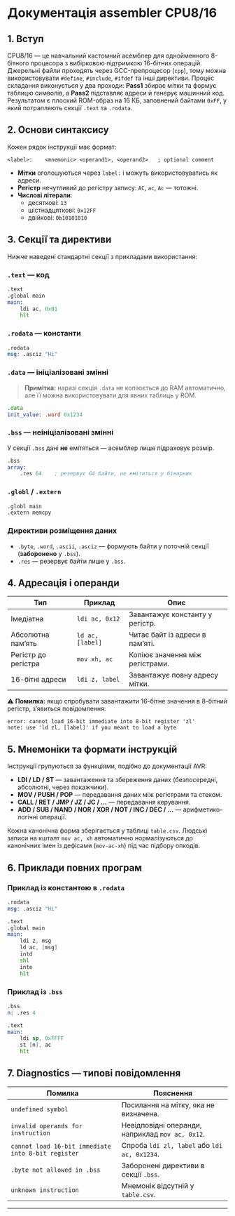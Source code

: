 # Документація assembler CPU8/16

## 1. Вступ
CPU8/16 — це навчальний кастомний асемблер для однойменного 8-бітного процесора з вибірковою підтримкою 16-бітних операцій. Джерельні файли проходять через GCC-препроцесор (`cpp`), тому можна використовувати `#define`, `#include`, `#ifdef` та інші директиви. Процес складання виконується у два проходи: **Pass1** збирає мітки та формує таблицю символів, а **Pass2** підставляє адреси й генерує машинний код. Результатом є плоский ROM-образ на 16 КБ, заповнений байтами `0xFF`, у який потрапляють секції `.text` та `.rodata`.

## 2. Основи синтаксису
Кожен рядок інструкції має формат:

```
<label>:    <mnemonic> <operand1>, <operand2>   ; optional comment
```

* **Мітки** оголошуються через `label:` і можуть використовуватись як адреси.
* **Регістр** нечутливий до регістру запису: `AC`, `ac`, `Ac` — тотожні.
* **Числові літерали**:
  * десяткові: `13`
  * шістнадцяткові: `0x12FF`
  * двійкові: `0b10101010`

## 3. Секції та директиви
Нижче наведені стандартні секції з прикладами використання:

### `.text` — код
```asm
.text
.global main
main:
    ldi ac, 0x01
    hlt
```

### `.rodata` — константи
```asm
.rodata
msg: .asciz "Hi"
```

### `.data` — ініціалізовані змінні
> **Примітка:** наразі секція `.data` не копіюється до RAM автоматично, але її можна використовувати для явних таблиць у ROM.
```asm
.data
init_value: .word 0x1234
```

### `.bss` — неініціалізовані змінні
У секції `.bss` дані **не** емітяться — асемблер лише підраховує розмір.
```asm
.bss
array:
    .res 64    ; резервує 64 байти, не емітиться у бінарник
```

### `.globl` / `.extern`
```asm
.globl main
.extern memcpy
```

### Директиви розміщення даних
* `.byte`, `.word`, `.ascii`, `.asciz` — формують байти у поточній секції (**заборонено** у `.bss`).
* `.res` — резервує байти лише у `.bss`.

## 4. Адресація і операнди
| Тип             | Приклад          | Опис                              |
|-----------------|------------------|-----------------------------------|
| Імедіатна       | `ldi ac, 0x12`   | Завантажує константу у регістр.   |
| Абсолютна пам’ять | `ld ac, [label]` | Читає байт із адреси в пам’яті.   |
| Регістр до регістра | `mov xh, ac`   | Копіює значення між регістрами.   |
| 16-бітні адреси | `ldi z, label`   | Завантажує повну адресу мітки.    |

⚠️ **Помилка:** якщо спробувати завантажити 16-бітне значення в 8-бітний регістр, з’явиться повідомлення:
```
error: cannot load 16-bit immediate into 8-bit register 'zl'
note: use 'ld zl, [label]' if you meant to load a byte
```

## 5. Мнемоніки та формати інструкцій
Інструкції групуються за функціями, подібно до документації AVR:

* **LDI / LD / ST** — завантаження та збереження даних (безпосередні, абсолютні, через покажчики).
* **MOV / PUSH / POP** — передавання даних між регістрами та стеком.
* **CALL / RET / JMP / JZ / JC / ...** — передавання керування.
* **ADD / SUB / NAND / NOR / XOR / NOT / INC / DEC / ...** — арифметико-логічні операції.

Кожна канонічна форма зберігається у таблиці `table.csv`. Людські записи на кшталт `mov ac, xh` автоматично нормалізуються до канонічних імен із дефісами (`mov-ac-xh`) під час підбору опкодів.

## 6. Приклади повних програм
### Приклад із константою в `.rodata`
```asm
.rodata
msg: .asciz "Hi"

.text
.global main
main:
    ldi z, msg
    ld ac, [msg]
    intd
    shl
    inte
    hlt
```

### Приклад із `.bss`
```asm
.bss
n: .res 4

.text
main:
    ldi sp, 0xFFFF
    st [n], ac
    hlt
```

## 7. Diagnostics — типові повідомлення
| Помилка                                      | Пояснення                                      |
|----------------------------------------------|------------------------------------------------|
| `undefined symbol`                           | Посилання на мітку, яка не визначена.          |
| `invalid operands for instruction`           | Невідповідні операнди, наприклад `mov ac, 0x12`.|
| `cannot load 16-bit immediate into 8-bit register` | Спроба `ldi zl, label` або `ldi ac, 0x1234`. |
| `.byte not allowed in .bss`                  | Заборонені директиви в секції `.bss`.          |
| `unknown instruction`                        | Мнемонік відсутній у `table.csv`.              |

---